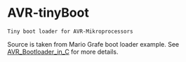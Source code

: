 AVR-tinyBoot
====

```
Tiny boot loader for AVR-Mikroprocessors
```

Source is taken from Mario Grafe boot loader example. 
See [AVR_Bootloader_in_C](AVR-tinyBoot]http://www.mikrocontroller.net/articles/AVR_Bootloader_in_C_-_eine_einfache_Anleitun) for more details.




